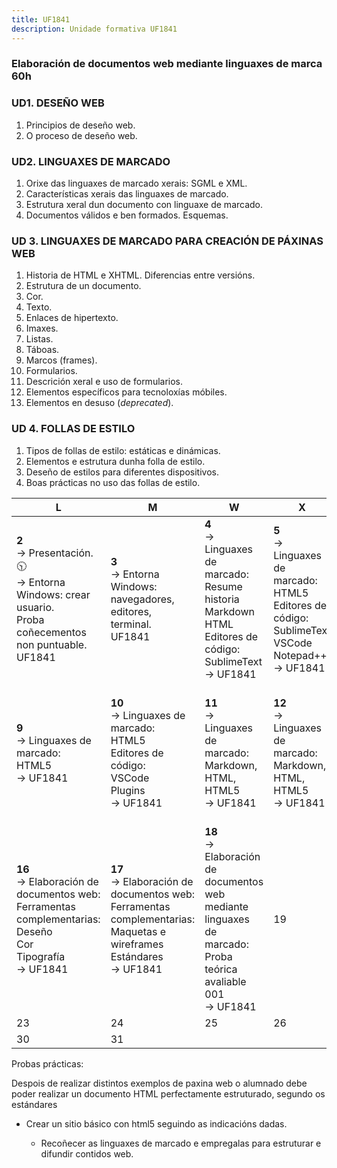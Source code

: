 ```yaml
---
title: UF1841
description: Unidade formativa UF1841
---
```

### Elaboración de documentos web mediante linguaxes de marca 60h

### UD1. DESEÑO WEB

1. Principios de deseño web.
2. O proceso de deseño web.

### UD2. LINGUAXES DE MARCADO

1. Orixe das linguaxes de marcado xerais: SGML e XML.
2. Características xerais das linguaxes de marcado.
3. Estrutura xeral dun documento con linguaxe de marcado.
4. Documentos válidos e ben formados. Esquemas.

### UD 3. LINGUAXES DE MARCADO PARA CREACIÓN DE PÁXINAS WEB

1. Historia de HTML e XHTML. Diferencias entre versións.
2. Estrutura de un documento.
3. Cor.
4. Texto.
5. Enlaces de hipertexto.
6. Imaxes.
7. Listas.
8. Táboas.
9. Marcos (frames).
10. Formularios.
11. Descrición xeral e uso de formularios.
12. Elementos específicos para tecnoloxías móbiles.
13. Elementos en desuso (*deprecated*).

### UD 4. FOLLAS DE ESTILO

1. Tipos de follas de estilo: estáticas e dinámicas.
2. Elementos e estrutura dunha folla de estilo.
3. Deseño de estilos para diferentes dispositivos.
4. Boas prácticas no uso das follas de estilo.



| L                                                            | M                                                            | W                                                            | X                                                            | V                                                            | s    | d    |
| ------------------------------------------------------------ | ------------------------------------------------------------ | ------------------------------------------------------------ | ------------------------------------------------------------ | ------------------------------------------------------------ | ---- | ---- |
| **2**<br>&rarr; Presentación.:clock1030:<br/>&rarr; Entorna Windows: crear usuario.<br/>Proba coñecementos non puntuable.<br/>UF1841<br> | **3**<br/>&rarr; Entorna Windows: navegadores, editores, terminal.<br/>UF1841<br/> | **4**<br/>&rarr; Linguaxes de marcado:<br/>Resume historia<br>Markdown<br>HTML<br>Editores de código:<br/>SublimeText<br/>&rarr; UF1841<br/> | **5**<br/>&rarr; Linguaxes de marcado:<br/>HTML5<br/>Editores de código:<br/>SublimeText<br/>VSCode<br/>Notepad++<br/>&rarr; UF1841<br/> | :x:                                                          |      |      |
| **9**<br/>&rarr; Linguaxes de marcado:<br/>HTML5<br/>&rarr; UF1841<br/> | **10**<br/>&rarr; Linguaxes de marcado:<br/>HTML5<br/>Editores de código:<br/>VSCode<br/>Plugins<br/>&rarr; UF1841<br/> | **11**<br/>&rarr; Linguaxes de marcado:<br/>Markdown, HTML, HTML5<br/>&rarr; UF1841<br/> | **12**<br/>&rarr; Linguaxes de marcado:<br/>Markdown, HTML, HTML5<br/>&rarr; UF1841<br/> | **13**<br/>&rarr; Linguaxes de marcado:<br/>Proba práctica avaliable 001<br/>&rarr; UF1841<br/> |      |      |
| **16**<br/>&rarr;  Elaboración de documentos web:<br/>Ferramentas complementarias:<br/>Deseño<br/>Cor<br/>Tipografía<br/>&rarr; UF1841<br/> | **17**<br/>&rarr;  Elaboración de documentos web:<br/>Ferramentas complementarias:<br/>Maquetas e wireframes<br/>Estándares<br/>&rarr; UF1841<br/> | **18**<br/>&rarr; Elaboración de documentos web mediante linguaxes de marcado:<br/>Proba teórica avaliable 001<br/>&rarr; UF1841<br/> | 19                                                           | 20                                                           |      |      |
| 23                                                           | 24                                                           | 25                                                           | 26                                                           | 27                                                           |      |      |
| 30                                                           | 31                                                           |                                                              |                                                              |                                                              |      |      |

Probas prácticas:

Despois de realizar distintos exemplos de paxina web o alumnado debe poder realizar un documento HTML perfectamente estruturado, segundo os estándares

- Crear un sitio básico con html5 seguindo as indicacións dadas.

  - Recoñecer as linguaxes de marcado e empregalas para estruturar e difundir contidos web.

    